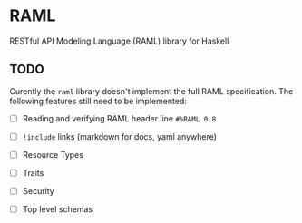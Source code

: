 RAML
====

RESTful API Modeling Language (RAML) library for Haskell

TODO
----

Curently the `raml` library doesn't implement the full RAML specification. The
following features still need to be implemented:

 - [ ] Reading and verifying RAML header line `#%RAML 0.8`
 - [ ] `!include` links (markdown for docs, yaml anywhere)
 - [ ] Resource Types
 - [ ] Traits
 - [ ] Security
 - [ ] Top level schemas

